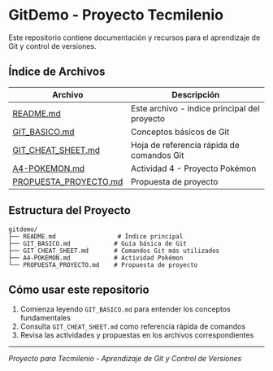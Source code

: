 # GitDemo - Proyecto Tecmilenio

Este repositorio contiene documentación y recursos para el aprendizaje de Git y control de versiones.

## Índice de Archivos

| Archivo                                        | Descripción                                  |
| ---------------------------------------------- | -------------------------------------------- |
| [README.md](README.md)                         | Este archivo - índice principal del proyecto |
| [GIT_BASICO.md](GIT_BASICO.md)                 | Conceptos básicos de Git                     |
| [GIT_CHEAT_SHEET.md](GIT_CHEAT_SHEET.md)       | Hoja de referencia rápida de comandos Git    |
| [A4-POKEMON.md](A4-POKEMON.md)                 | Actividad 4 - Proyecto Pokémon               |
| [PROPUESTA_PROYECTO.md](PROPUESTA_PROYECTO.md) | Propuesta de proyecto                        |

## Estructura del Proyecto

```
gitdemo/
├── README.md                 # Índice principal
├── GIT_BASICO.md            # Guía básica de Git
├── GIT_CHEAT_SHEET.md       # Comandos Git más utilizados
├── A4-POKEMON.md            # Actividad Pokémon
└── PROPUESTA_PROYECTO.md    # Propuesta de proyecto
```

## Cómo usar este repositorio

1. Comienza leyendo `GIT_BASICO.md` para entender los conceptos fundamentales
2. Consulta `GIT_CHEAT_SHEET.md` como referencia rápida de comandos
3. Revisa las actividades y propuestas en los archivos correspondientes

---

_Proyecto para Tecmilenio - Aprendizaje de Git y Control de Versiones_
